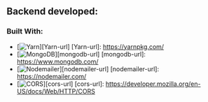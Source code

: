 ## Backend developed:

### Built With:
* [![Yarn](https://img.shields.io/badge/Yarn-v1.0.2-brightgreen?style=for-the-badge&logo=yarn)][Yarn-url]
[Yarn-url]: https://yarnpkg.com/
* [![MongoDB](https://img.shields.io/badge/MongoDB-v6.0.7-green?style=for-the-badge&logo=mongodb)][mongodb-url]
[mongodb-url]: https://www.mongodb.com/
* [![Nodemailer](https://img.shields.io/badge/Nodemailer-v6.9.8-blue?style=for-the-badge&logo=nodemailer)][nodemailer-url]
[nodemailer-url]: https://nodemailer.com/
* [![CORS](https://img.shields.io/badge/CORS-Supported-brightgreen?style=for-the-badge)][cors-url]
[cors-url]: https://developer.mozilla.org/en-US/docs/Web/HTTP/CORS